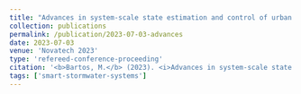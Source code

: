 ```yaml
---
title: "Advances in system-scale state estimation and control of urban drainage networks using the PipeDream hydraulic solver"
collection: publications
permalink: /publication/2023-07-03-advances
date: 2023-07-03
venue: 'Novatech 2023'
type: 'refereed-conference-proceeding'
citation: '<b>Bartos, M.</b> (2023). <i>Advances in system-scale state estimation and control of urban drainage networks using the PipeDream hydraulic solver</i>. Novatech 2023, Lyon, France. [Oral Presentation]'
tags: ['smart-stormwater-systems']
---
```

